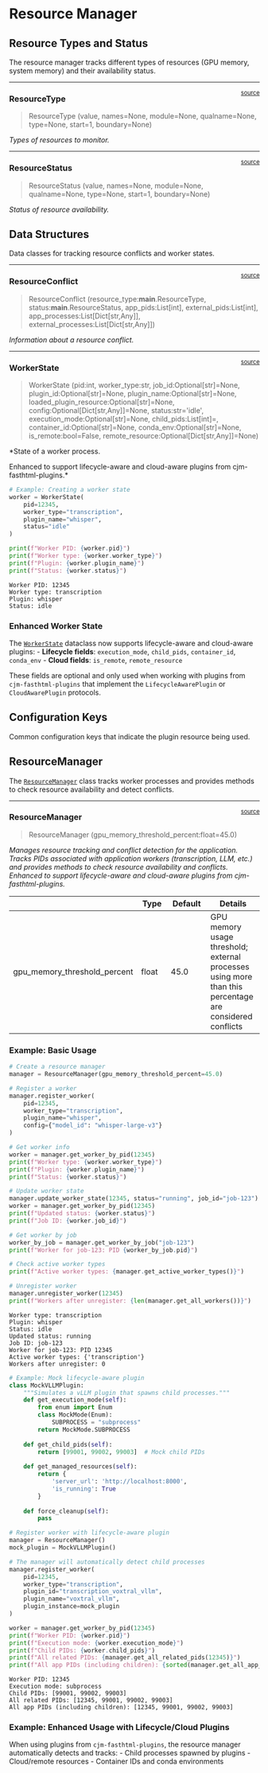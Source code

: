 # Resource Manager


<!-- WARNING: THIS FILE WAS AUTOGENERATED! DO NOT EDIT! -->

## Resource Types and Status

The resource manager tracks different types of resources (GPU memory,
system memory) and their availability status.

------------------------------------------------------------------------

<a
href="https://github.com/cj-mills/cjm-fasthtml-resources/blob/main/cjm_fasthtml_resources/core/manager.py#L19"
target="_blank" style="float:right; font-size:smaller">source</a>

### ResourceType

>  ResourceType (value, names=None, module=None, qualname=None, type=None,
>                    start=1, boundary=None)

*Types of resources to monitor.*

------------------------------------------------------------------------

<a
href="https://github.com/cj-mills/cjm-fasthtml-resources/blob/main/cjm_fasthtml_resources/core/manager.py#L25"
target="_blank" style="float:right; font-size:smaller">source</a>

### ResourceStatus

>  ResourceStatus (value, names=None, module=None, qualname=None, type=None,
>                      start=1, boundary=None)

*Status of resource availability.*

## Data Structures

Data classes for tracking resource conflicts and worker states.

------------------------------------------------------------------------

<a
href="https://github.com/cj-mills/cjm-fasthtml-resources/blob/main/cjm_fasthtml_resources/core/manager.py#L33"
target="_blank" style="float:right; font-size:smaller">source</a>

### ResourceConflict

>  ResourceConflict (resource_type:__main__.ResourceType,
>                        status:__main__.ResourceStatus, app_pids:List[int],
>                        external_pids:List[int],
>                        app_processes:List[Dict[str,Any]],
>                        external_processes:List[Dict[str,Any]])

*Information about a resource conflict.*

------------------------------------------------------------------------

<a
href="https://github.com/cj-mills/cjm-fasthtml-resources/blob/main/cjm_fasthtml_resources/core/manager.py#L44"
target="_blank" style="float:right; font-size:smaller">source</a>

### WorkerState

>  WorkerState (pid:int, worker_type:str, job_id:Optional[str]=None,
>                   plugin_id:Optional[str]=None,
>                   plugin_name:Optional[str]=None,
>                   loaded_plugin_resource:Optional[str]=None,
>                   config:Optional[Dict[str,Any]]=None, status:str='idle',
>                   execution_mode:Optional[str]=None,
>                   child_pids:List[int]=<factory>,
>                   container_id:Optional[str]=None,
>                   conda_env:Optional[str]=None, is_remote:bool=False,
>                   remote_resource:Optional[Dict[str,Any]]=None)

\*State of a worker process.

Enhanced to support lifecycle-aware and cloud-aware plugins from
cjm-fasthtml-plugins.\*

``` python
# Example: Creating a worker state
worker = WorkerState(
    pid=12345,
    worker_type="transcription",
    plugin_name="whisper",
    status="idle"
)

print(f"Worker PID: {worker.pid}")
print(f"Worker type: {worker.worker_type}")
print(f"Plugin: {worker.plugin_name}")
print(f"Status: {worker.status}")
```

    Worker PID: 12345
    Worker type: transcription
    Plugin: whisper
    Status: idle

### Enhanced Worker State

The
[`WorkerState`](https://cj-mills.github.io/cjm-fasthtml-resources/core/manager.html#workerstate)
dataclass now supports lifecycle-aware and cloud-aware plugins: -
**Lifecycle fields**: `execution_mode`, `child_pids`, `container_id`,
`conda_env` - **Cloud fields**: `is_remote`, `remote_resource`

These fields are optional and only used when working with plugins from
`cjm-fasthtml-plugins` that implement the `LifecycleAwarePlugin` or
`CloudAwarePlugin` protocols.

## Configuration Keys

Common configuration keys that indicate the plugin resource being used.

## ResourceManager

The
[`ResourceManager`](https://cj-mills.github.io/cjm-fasthtml-resources/core/manager.html#resourcemanager)
class tracks worker processes and provides methods to check resource
availability and detect conflicts.

------------------------------------------------------------------------

<a
href="https://github.com/cj-mills/cjm-fasthtml-resources/blob/main/cjm_fasthtml_resources/core/manager.py#L73"
target="_blank" style="float:right; font-size:smaller">source</a>

### ResourceManager

>  ResourceManager (gpu_memory_threshold_percent:float=45.0)

*Manages resource tracking and conflict detection for the application.
Tracks PIDs associated with application workers (transcription, LLM,
etc.) and provides methods to check resource availability and conflicts.
Enhanced to support lifecycle-aware and cloud-aware plugins from
cjm-fasthtml-plugins.*

<table>
<colgroup>
<col style="width: 6%" />
<col style="width: 25%" />
<col style="width: 34%" />
<col style="width: 34%" />
</colgroup>
<thead>
<tr>
<th></th>
<th><strong>Type</strong></th>
<th><strong>Default</strong></th>
<th><strong>Details</strong></th>
</tr>
</thead>
<tbody>
<tr>
<td>gpu_memory_threshold_percent</td>
<td>float</td>
<td>45.0</td>
<td>GPU memory usage threshold; external processes using more than this
percentage are considered conflicts</td>
</tr>
</tbody>
</table>

### Example: Basic Usage

``` python
# Create a resource manager
manager = ResourceManager(gpu_memory_threshold_percent=45.0)

# Register a worker
manager.register_worker(
    pid=12345,
    worker_type="transcription",
    plugin_name="whisper",
    config={"model_id": "whisper-large-v3"}
)

# Get worker info
worker = manager.get_worker_by_pid(12345)
print(f"Worker type: {worker.worker_type}")
print(f"Plugin: {worker.plugin_name}")
print(f"Status: {worker.status}")

# Update worker state
manager.update_worker_state(12345, status="running", job_id="job-123")
worker = manager.get_worker_by_pid(12345)
print(f"Updated status: {worker.status}")
print(f"Job ID: {worker.job_id}")

# Get worker by job
worker_by_job = manager.get_worker_by_job("job-123")
print(f"Worker for job-123: PID {worker_by_job.pid}")

# Check active worker types
print(f"Active worker types: {manager.get_active_worker_types()}")

# Unregister worker
manager.unregister_worker(12345)
print(f"Workers after unregister: {len(manager.get_all_workers())}")
```

    Worker type: transcription
    Plugin: whisper
    Status: idle
    Updated status: running
    Job ID: job-123
    Worker for job-123: PID 12345
    Active worker types: {'transcription'}
    Workers after unregister: 0

``` python
# Example: Mock lifecycle-aware plugin
class MockVLLMPlugin:
    """Simulates a vLLM plugin that spawns child processes."""
    def get_execution_mode(self):
        from enum import Enum
        class MockMode(Enum):
            SUBPROCESS = "subprocess"
        return MockMode.SUBPROCESS
    
    def get_child_pids(self):
        return [99001, 99002, 99003]  # Mock child PIDs
    
    def get_managed_resources(self):
        return {
            'server_url': 'http://localhost:8000',
            'is_running': True
        }
    
    def force_cleanup(self):
        pass

# Register worker with lifecycle-aware plugin
manager = ResourceManager()
mock_plugin = MockVLLMPlugin()

# The manager will automatically detect child processes
manager.register_worker(
    pid=12345,
    worker_type="transcription",
    plugin_id="transcription_voxtral_vllm",
    plugin_name="voxtral_vllm",
    plugin_instance=mock_plugin
)

worker = manager.get_worker_by_pid(12345)
print(f"Worker PID: {worker.pid}")
print(f"Execution mode: {worker.execution_mode}")
print(f"Child PIDs: {worker.child_pids}")
print(f"All related PIDs: {manager.get_all_related_pids(12345)}")
print(f"All app PIDs (including children): {sorted(manager.get_all_app_pids_including_children())}")
```

    Worker PID: 12345
    Execution mode: subprocess
    Child PIDs: [99001, 99002, 99003]
    All related PIDs: [12345, 99001, 99002, 99003]
    All app PIDs (including children): [12345, 99001, 99002, 99003]

### Example: Enhanced Usage with Lifecycle/Cloud Plugins

When using plugins from `cjm-fasthtml-plugins`, the resource manager
automatically detects and tracks: - Child processes spawned by plugins -
Cloud/remote resources - Container IDs and conda environments

